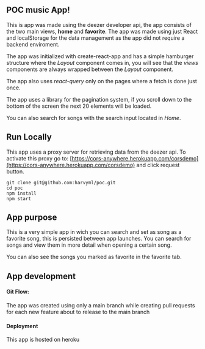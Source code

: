 ## POC music App!

This is app was made using the deezer developer api, the app consists of the two main views, **home** and **favorite**.
The app was made using just React and localStorage for the data management as the app did not require a backend enviroment.

The app was initialized with create-react-app and has a simple hamburger structure where the *Layout* component comes in, you will see that the *views* components are always wrapped between the *Layout* component.

The app also uses *react-query* only on the pages where a fetch is done just once.

The app uses a library for the pagination system, if you scroll down to the bottom of the screen the next 20 elements will be loaded.

You can also search for songs with the search input located in *Home*.

## Run Locally
This app uses a proxy server for retrieving data from the deezer api.
To activate this proxy go to: [https://cors-anywhere.herokuapp.com/corsdemo](https://cors-anywhere.herokuapp.com/corsdemo) and click request button.
```
git clone git@github.com:harvyml/poc.git
cd poc
npm install
npm start
```

## App purpose

This is a very simple app in wich you can search and set as song as a favorite song, this is persisted between app launches. 
You can search for songs and view them in more detail when opening a certain song.

You can also see the songs you marked as favorite in the favorite tab.

## App development
#### Git Flow:

The app was created using only a main branch while creating pull requests for each new feature about to release to the main branch

#### Deployment

This app is hosted on heroku
